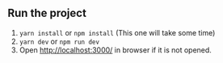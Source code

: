 ## Run the project

1. `yarn install` or `npm install`  (This one will take some time)
2. `yarn dev` or `npm run dev`
3. Open [http://localhost:3000/](http://localhost:3000/) in browser if it is not opened.
